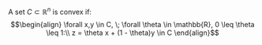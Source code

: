 A set $C \subset \mathbb{R}^n$ is convex if:
$$\begin{align}
\forall x,y \in C, \; \forall \theta \in \mathbb{R}, 0 \leq \theta \leq 1:\\
z = \theta x + (1 - \theta)y \in C
\end{align}$$